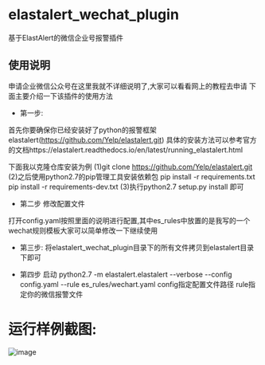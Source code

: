 # elastalert_wechat_plugin

基于ElastAlert的微信企业号报警插件

## 使用说明
申请企业微信公众号在这里我就不详细说明了,大家可以看看网上的教程去申请
下面主要介绍一下该插件的使用方法
* 第一步:

首先你要确保你已经安装好了python的报警框架elastalert(https://github.com/Yelp/elastalert.git)
具体的安装方法可以参考官方的文档https://elastalert.readthedocs.io/en/latest/running_elastalert.html

下面我以克隆仓库安装为例
(1)git clone https://github.com/Yelp/elastalert.git
(2)之后使用python2.7的pip管理工具安装依赖包 pip install -r requirements.txt pip install -r requirements-dev.txt
(3)执行python2.7 setup.py install 即可

* 第二步
修改配置文件

打开config.yaml按照里面的说明进行配置,其中es_rules中放置的是我写的一个wechat规则模板大家可以简单修改一下继续使用

* 第三步:
将elastalert_wechat_plugin目录下的所有文件拷贝到elastalert目录下即可


* 第四步
启动
python2.7 -m elastalert.elastalert --verbose --config config.yaml --rule es_rules/wechart.yaml  config指定配置文件路径  rule指定你的微信报警文件

# 运行样例截图:
![image](https://github.com/Hello-Linux/elastalert_wechat_plugin/blob/master/images/elastalert.jpg)
